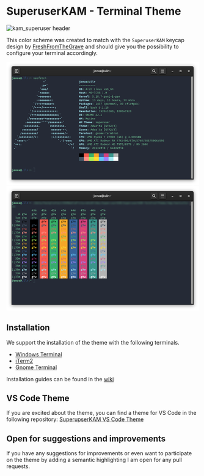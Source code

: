 
# SuperuserKAM - Terminal Theme

![kam_superuser header](assets/Header.gif)

This color scheme was created to match with the `SuperuserKAM` keycap design by [FreshFromTheGrave](https://geekhack.org/index.php?topic=108326.0%3Futm_source%3Dkeycapsets) and should give you the possibility to configure your terminal accordingly.

![Example screenshot of the theme in terminal](assets/Demo1.png)
![Example screenshot of the colors of the theme ](assets/Demo2.png)

## Installation
We support the installation of the theme with the following terminals.
- [Windows Terminal](https://github.com/JSchmiegel/SuperuserKAM-TerminalTheme/wiki/Installation-Guide:-Windows-Terminal)
- [iTerm2](https://github.com/JSchmiegel/SuperuserKAM-TerminalTheme/wiki/Installation-Guide:-iTerm2)
- [Gnome Terminal](https://github.com/JSchmiegel/SuperuserKAM-TerminalTheme/wiki/Installation-Guide:-Gnome-Terminal)

Installation guides can be found in the [wiki](https://github.com/JSchmiegel/ColorSchemeSuperuserKAM/wiki)

## VS Code Theme
If you are excited about the theme, you can find a theme for VS Code in the following repository: [SuperupserKAM VS Code Theme]()

## Open for suggestions and improvements
If you have any suggestions for improvements or even want to participate on the theme by adding a semantic highlighting I am open for any pull requests.
